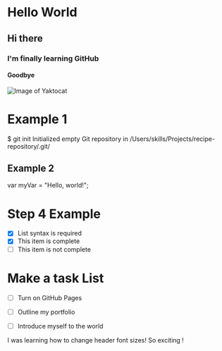 # Hello World  
## Hi there 
### I'm finally learning GitHub
#### Goodbye


![Image of Yaktocat](https://octodex.github.com/images/yaktocat.png)

# Example 1
$ git init
Initialized empty Git repository in /Users/skills/Projects/recipe-repository/.git/

## Example 2
var myVar = "Hello, world!";

# Step 4 Example
- [x] List syntax is required
- [x] This item is complete
- [ ] This item is not complete

# Make a task List
- [ ] Turn on GitHub Pages
- [ ] Outline my portfolio
- [ ] Introduce myself to the world


I was learning how to change header font sizes! So exciting !






